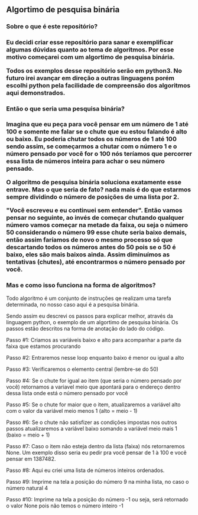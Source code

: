 <h2>Algortimo de pesquisa binária</h2>

<h3>Sobre o que é este repositório?<h3>
<p>
Eu decidi criar esse repositório para sanar e exemplificar algumas dúvidas quanto ao tema de algoritmos. Por esse motivo começarei com um algortimo de pesquisa binária.
</p>
<p>
Todos os exemplos desse repositório serão em python3. No futuro irei avançar em direção a outras linguagens porém escolhi python pela facilidade de compreensão dos algoritmos aqui demonstrados.
</p>

<h3>Então o que seria uma pesquisa binária?<h3>
<p>
Imagina que eu peça para você pensar em um número de 1 até 100 e somente me falar se o chute que eu estou falando é alto ou baixo. Eu poderia chutar todos os números de 1 até 100 sendo assim, se começarmos a chutar com o número 1 e o número pensado por você for o 100 nós teríamos que percorrer essa lista de números inteira para achar o seu número pensado.
</p>
<p>
O algoritmo de pesquisa binária soluciona exatamente esse entrave. Mas o que seria de fato? nada mais é do que estarmos sempre dividindo o número de posições de uma lista por 2.
</p>
<p>
"Você escreveu e eu continuei sem entender". Então vamos pensar no seguinte, ao invés de começar chutando qualquer número vamos começar na metade da faixa, ou seja o número 50 considerando o número 99 esse chute seria baixo demais, então assim faríamos de novo o mesmo processo só que descartando todos os números antes do 50 pois se o 50 é baixo, eles são mais baixos ainda. Assim diminuímos as tentativas (chutes), até encontrarmos o número pensado por você.
</p>

<h3>Mas e como isso funciona na forma de algoritmos?</h3>
<p>
Todo algoritmo é um conjunto de instruções qe realizam uma tarefa determinada, no nosso caso aqui é a pesquisa binária.
</p>
<p>
Sendo assim eu descrevi os passos para explicar melhor, através da linguagem python, o exemplo de um algortimo de pesquisa binária. Os passos estão descritos na forma de anotação do lado do código.
</p>
<p>
Passo #1:
    Criamos as variáveis baixo e alto para acompanhar a parte da faixa que estamos procurando
</p>
<p>
Passo #2:
    Entraremos nesse loop enquanto baixo é menor ou igual a alto
</p>
<p>
Passo #3:
    Verificaremos o elemento central (lembre-se do 50)
</p>
<p>
Passo #4:
    Se o chute for igual ao item (que seria o número pensado por você) retornamos a variavel meio que apontará para o endereço dentro dessa lista onde está o número pensado por você
</p>
<p>
Passo #5:
    Se o chute for maior que o item, atualizaremos a variável alto com o valor da variável meio menos 1 (alto = meio - 1)
</p>
<p>
Passo #6:
    Se o chute não satisfizer as condições impostas nos outros passos atualizaremos a variável baixo somando a variável meio mais 1 (baixo = meio + 1)
</p>
<p>
Passo #7:
    Caso o item não esteja dentro da lista (faixa) nós retornaremos None. Um exemplo disso seria eu pedir pra você pensar de 1 à 100 e você pensar em 1387482.
</p>
<p>
Passo #8:
    Aqui eu criei uma lista de números inteiros ordenados.
</p>
<p>
Passo #9:
    Imprime na tela a posição do número 9 na minha lista, no caso o número natural 4
</p>
<p>
Passo #10:
    Imprime na tela a posição do número -1 ou seja, será retornado o valor None pois não temos o número inteiro -1
</p>